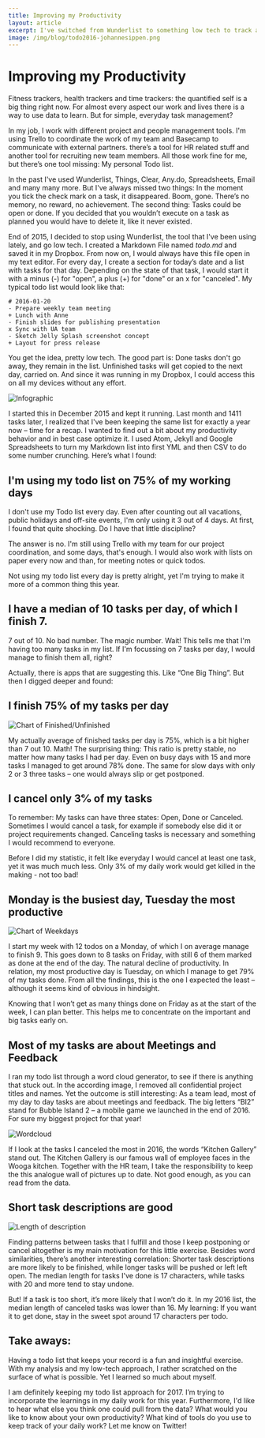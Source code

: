 ```yaml
---
title: Improving my Productivity
layout: article
excerpt: I've switched from Wunderlist to something low tech to track and improve my workflow – here’s what I found.
image: /img/blog/todo2016-johannesippen.png
---
```

# Improving my Productivity

Fitness trackers, health trackers and time trackers: the quantified self is a big thing right now. For almost every aspect our work and lives there is a way to use data to learn. But for simple, everyday task management?

In my job, I work with different project and people management tools. I'm using Trello to coordinate the work of my team and Basecamp to communicate with external partners. there’s a tool for HR related stuff and another tool for recruiting new team members. All those work fine for me, but there’s one tool missing: My personal Todo list.

In the past I've used Wunderlist, Things, Clear, Any.do, Spreadsheets, Email and many many more. But I've always missed two things: In the moment you tick the check mark on a task, it disappeared. Boom, gone. There’s no memory, no reward, no achievement. The second thing: Tasks could be open or done. If you decided that you wouldn’t execute on a task as planned you would have to delete it, like it never existed.

End of 2015, I decided to stop using Wunderlist, the tool that I've been using lately, and go low tech. I created a Markdown File named *todo.md* and saved it in my Dropbox. From now on, I would always have this file open in my text editor. For every day, I create a section for today’s date and a list with tasks for that day. Depending on the state of that task, I would start it with a minus (-) for "open", a plus (+) for "done" or an x for "canceled". My typical todo list would look like that:

    # 2016-01-20
    - Prepare weekly team meeting
    + Lunch with Anne
    - Finish slides for publishing presentation
    x Sync with UA team
    - Sketch Jelly Splash screenshot concept
    + Layout for press release

You get the idea, pretty low tech. The good part is: Done tasks don't go away, they remain in the list. Unfinished tasks will get copied to the next day, carried on. And since it was running in my Dropbox, I could access this on all my devices without any effort.

![Infographic](/img/blog/todo2016-johannesippen.png)

I started this in December 2015 and kept it running. Last month and 1411 tasks later, I realized that I've been keeping the same list for exactly a year now – time for a recap. I wanted to find out a bit about my productivity behavior and in best case optimize it. I used Atom, Jekyll and Google Spreadsheets to turn my Markdown list into first YML and then CSV to do some number crunching. Here’s what I found:

## I'm using my todo list on 75% of my working days

I don't use my Todo list every day. Even after counting out all vacations, public holidays and off-site events, I'm only using it 3 out of 4 days. At first, I found that quite shocking. Do I have that little discipline?

The answer is no. I'm still using Trello with my team for our project coordination, and some days, that's enough. I would also work with lists on paper every now and than, for meeting notes or quick todos.

Not using my todo list every day is pretty alright, yet I'm trying to make it more of a common thing this year.

## I have a median of 10 tasks per day, of which I finish 7.

7 out of 10. No bad number. The magic number. Wait! This tells me that I'm having too many tasks in my list. If I'm focussing on 7 tasks per day, I would manage to finish them all, right?

Actually, there is apps that are suggesting this. Like “One Big Thing”. But then I digged deeper and found:

## I finish 75% of my tasks per day

![Chart of Finished/Unfinished](/img/blog/todo2016-number.png)

My actually average of finished tasks per day is 75%, which is a bit higher than 7 out 10. Math! The surprising thing: This ratio is pretty stable, no matter how many tasks I had per day. Even on busy days with 15 and more tasks I managed to get around 78% done. The same for slow days with only 2 or 3 three tasks – one would always slip or get postponed.

## I cancel only 3℅ of my tasks

To remember: My tasks can have three states: Open, Done or Canceled. Sometimes I would cancel a task, for example if somebody else did it or project requirements changed. Canceling tasks is necessary and something I would recommend to everyone.

Before I did my statistic, it felt like everyday I would cancel at least one task, yet it was much much less. Only 3% of my daily work would get killed in the making - not too bad!

## Monday is the busiest day, Tuesday the most productive

![Chart of Weekdays](/img/blog/todo2016-weekdays.png)

I start my week with 12 todos on a Monday, of which I on average manage to finish 9. This goes down to 8 tasks on Friday, with still 6 of them marked as done at the end of the day. The natural decline of productivity. In relation, my most productive day is Tuesday, on which I manage to get 79% of my tasks done. From all the findings, this is the one I expected the least – although it seems kind of obvious in hindsight.

Knowing that I won’t get as many things done on Friday as at the start of the week, I can plan better. This helps me to concentrate on the important and big tasks early on.

## Most of my tasks are about Meetings and Feedback

I ran my todo list through a word cloud generator, to see if there is anything that stuck out. In the according image, I removed all confidential project titles and names. Yet the outcome is still interesting: As a team lead, most of my day to day tasks are about meetings and feedback. The big letters “BI2” stand for Bubble Island 2 – a mobile game we launched in the end of 2016. For sure  my biggest project for that year!

![Wordcloud](/img/blog/todo2016-wordcloud.png)

If I look at the tasks I canceled the most in 2016, the words “Kitchen Gallery” stand out. The Kitchen Gallery is our famous wall of employee faces in the Wooga kitchen. Together with the HR team, I take the responsibility to keep the this analogue wall of pictures up to date. Not good enough, as you can read from the data.

## Short task descriptions are good

![Length of description](/img/blog/todo2016-length.png)

Finding patterns between tasks that I fulfill and those I keep postponing or cancel altogether is my main motivation for this little exercise. Besides word similarities, there’s another interesting correlation: Shorter task descriptions are more likely to be finished, while longer tasks will be pushed or left left open. The median length for tasks I've done is 17 characters, while tasks with 20 and more tend to stay undone.

But! If a task is too short, it’s more likely that I won’t do it. In my 2016 list, the median length of canceled tasks was lower than 16. My learning: If you want it to get done, stay in the sweet spot around 17 characters per todo.

## Take aways:

Having a todo list that keeps your record is a fun and insightful exercise. With my analysis and my low-tech approach, I rather scratched on the surface of what is possible. Yet I learned so much about myself.

I am definitely keeping my todo list approach for 2017. I’m trying to incorporate the learnings in my daily work for this year. Furthermore, I'd like to hear what else you think one could pull from the data? What would you like to know about your own productivity? What kind of tools do you use to keep track of your daily work? Let me know on Twitter!
